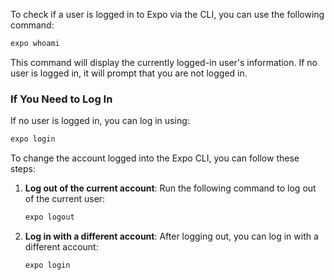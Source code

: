 To check if a user is logged in to Expo via the CLI, you can use the following command:

```bash
expo whoami
```

This command will display the currently logged-in user's information. If no user is logged in, it will prompt that you are not logged in.

### If You Need to Log In
If no user is logged in, you can log in using:

```bash
expo login
```

To change the account logged into the Expo CLI, you can follow these steps:

1. **Log out of the current account**:
   Run the following command to log out of the current user:
   ```bash
   expo logout
   ```

2. **Log in with a different account**:
   After logging out, you can log in with a different account:
   ```bash
   expo login
   ```
